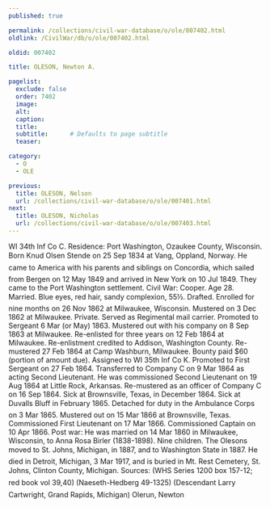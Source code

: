 ```yaml
---
published: true

permalink: /collections/civil-war-database/o/ole/007402.html
oldlink: /CivilWar/db/o/ole/007402.html

oldid: 007402

title: OLESON, Newton A.

pagelist:
  exclude: false
  order: 7402
  image: 
  alt:
  caption:
  title:
  subtitle:      # Defaults to page subtitle
  teaser:

category: 
  - O 
  - OLE

previous:
  title: OLESON, Nelson
  url: /collections/civil-war-database/o/ole/007401.html  
next:
  title: OLESON, Nicholas
  url: /collections/civil-war-database/o/ole/007403.html   
---
```

WI 34th Inf Co C. Residence: Port Washington, Ozaukee County, Wisconsin. Born &#147;Knud Olsen Stende&#148; on 25 Sep 1834 at Vang, Oppland, Norway. He came to America with his parents and siblings on &#147;Concordia&#148;, which sailed from Bergen on 12 May 1849 and arrived in New York on 10 Jul 1849. They came to the Port Washington settlement. Civil War: Cooper. Age 28. Married. Blue eyes, red hair, sandy complexion, 5&#146;5&frac12;&#148;. Drafted. Enrolled for nine months on 26 Nov 1862 at Milwaukee, Wisconsin. Mustered on 3 Dec 1862 at Milwaukee. Private. Served as Regimental mail carrier. Promoted to Sergeant 6 Mar (or May) 1863. Mustered out with his company on 8 Sep 1863 at Milwaukee. Re-enlisted for three years on 12 Feb 1864 at Milwaukee. Re-enlistment credited to Addison, Washington County. Re-mustered 27 Feb 1864 at Camp Washburn, Milwaukee. Bounty paid $60 (portion of amount due). Assigned to WI 35th Inf Co K. Promoted to First Sergeant on 27 Feb 1864. Transferred to Company C on 9 Mar 1864 as acting Second Lieutenant. He was commissioned Second Lieutenant on 19 Aug 1864 at Little Rock, Arkansas. Re-mustered as an officer of Company C on 16 Sep 1864. Sick at Brownsville, Texas, in December 1864. Sick at Duvall&#146;s Bluff in February 1865. Detached for duty in the Ambulance Corps on 3 Mar 1865. Mustered out on 15 Mar 1866 at Brownsville, Texas. Commissioned First Lieutenant on 17 Mar 1866. Commissioned Captain on 10 Apr 1866. Post war: He was married on 14 Mar 1860 in Milwaukee, Wisconsin, to Anna Rosa Birler (1838-1898). Nine children. The Olesons moved to St. John&#146;s, Michigan, in 1887, and to Washington State in 1887. He died in Detroit, Michigan, 3 Mar 1917, and is buried in Mt. Rest Cemetery, St. John&#146;s, Clinton County, Michigan. Sources: (WHS Series 1200 box 157-12; red book vol 39,40) (Naeseth-Hedberg &#146;49-1325) (Descendant Larry Cartwright, Grand Rapids, Michigan) &#147;Olerun, Newton&#148;